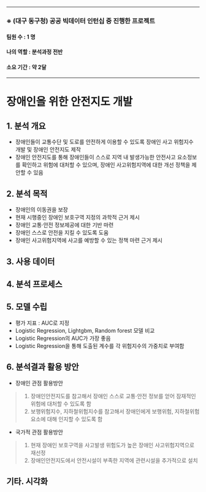 ***
### ※ (대구 동구청) 공공 빅데이터 인턴십 중 진행한 프로젝트
#### 팀원 수 : 1 명
#### 나의 역할 : 분석과정 전반
#### 소요 기간 : 약 2달
***
# 장애인을 위한 안전지도 개발

## 1. 분석 개요
* 장애인들이 교통수단 및 도로를 안전하게 이용할 수 있도록 장애인 사고 위험지수 개발 및 장애인 안전지도 제작
* 장애인 안전지도를 통해 장애인들이 스스로 지역 내 발생가능한 안전사고 요소정보를 확인하고 위험에 대처할 수 있으며, 장애인 사고위험지역에 대한 개선 정책을 제안할 수 있음

## 2. 분석 목적
* 장애인의 이동권을 보장
* 현재 시행중인 장애인 보호구역 지정의 과학적 근거 제시
* 장애인 교통·안전 정보제공에 대한 기반 마련
* 장애인 스스로 안전을 지킬 수 있도록 도움
* 장애인 사고위험지역에 사고를 예방할 수 있는 정책 마련 근거 제시

## 3. 사용 데이터


## 4. 분석 프로세스


## 5. 모델 수립
* 평가 지표 : AUC로 지정
* Logistic Regression, Lightgbm, Random forest 모델 비교
* Logistic Regression의 AUC가 가장 좋음
* Logistic Regression을 통해 도출된 계수를 각 위험지수의 가중치로 부여함

## 6. 분석결과 활용 방안
* 장애인 관점 활용방안
>1. 장애인안전지도를 참고해서 장애인 스스로 교통·안전 정보를 얻어 잠재적인 위험에 대처할 수 있도록 함
>2. 보행위험지수, 지하철위험지수를 참고해서 장애인에게 보행위험, 지하철위험 요소에 대해 인지할 수 있도록 함
	
* 국가적 관점 활용방안
>1. 현재 장애인 보호구역을 사고발생 위험도가 높은 장애인 사고위험지역으로 재선정
>2. 장애인안전지도에서 안전시설이 부족한 지역에 관련시설을 추가적으로 설치


## 기타. 시각화
